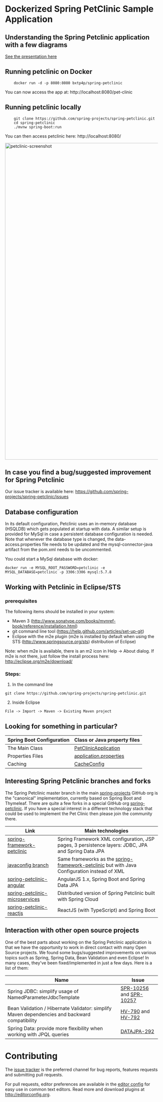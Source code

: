 # Dockerized Spring PetClinic Sample Application

## Understanding the Spring Petclinic application with a few diagrams
<a href="https://speakerdeck.com/michaelisvy/spring-petclinic-sample-application">See the presentation here</a>

## Running petclinic on Docker
```
	docker run -d -p 8080:8080 bxtp4p/spring-petclinic
```

You can now access the app at: http://localhost:8080/pet-clinic

## Running petclinic locally
```
	git clone https://github.com/spring-projects/spring-petclinic.git
	cd spring-petclinic
	./mvnw spring-boot:run
```

You can then access petclinic here: http://localhost:8080/

<img width="1042" alt="petclinic-screenshot" src="https://cloud.githubusercontent.com/assets/838318/19727082/2aee6d6c-9b8e-11e6-81fe-e889a5ddfded.png">

## In case you find a bug/suggested improvement for Spring Petclinic
Our issue tracker is available here: https://github.com/spring-projects/spring-petclinic/issues


## Database configuration

In its default configuration, Petclinic uses an in-memory database (HSQLDB) which
gets populated at startup with data. A similar setup is provided for MySql in case a persistent database configuration is needed.
Note that whenever the database type is changed, the data-access.properties file needs to be updated and the mysql-connector-java artifact from the pom.xml needs to be uncommented.

You could start a MySql database with docker:

```
docker run -e MYSQL_ROOT_PASSWORD=petclinic -e MYSQL_DATABASE=petclinic -p 3306:3306 mysql:5.7.8
```

## Working with Petclinic in Eclipse/STS

### prerequisites
The following items should be installed in your system:
* Maven 3 (http://www.sonatype.com/books/mvnref-book/reference/installation.html)
* git command line tool (https://help.github.com/articles/set-up-git)
* Eclipse with the m2e plugin (m2e is installed by default when using the STS (http://www.springsource.org/sts) distribution of Eclipse)

Note: when m2e is available, there is an m2 icon in Help -> About dialog.
If m2e is not there, just follow the install process here: http://eclipse.org/m2e/download/


### Steps:

1) In the command line
```
git clone https://github.com/spring-projects/spring-petclinic.git
```
2) Inside Eclipse
```
File -> Import -> Maven -> Existing Maven project
```


## Looking for something in particular?

|Spring Boot Configuration | Class or Java property files  |
|--------------------------|---|
|The Main Class | [PetClinicApplication](https://github.com/spring-projects/spring-petclinic/blob/master/src/main/java/org/springframework/samples/petclinic/PetClinicApplication.java) |
|Properties Files | [application.properties](https://github.com/spring-projects/spring-petclinic/blob/master/src/main/resources) |
|Caching | [CacheConfig](https://github.com/spring-projects/spring-petclinic/blob/master/src/main/java/org/springframework/samples/petclinic/system/CacheConfig.java) |

## Interesting Spring Petclinic branches and forks

The Spring Petclinic master branch in the main
[spring-projects](https://github.com/spring-projects/spring-petclinic)
GitHub org is the "canonical" implementation, currently based on
Spring Boot and Thymeleaf. There are quite a few forks in a special
GitHub org [spring-petclinic](https://github.com/spring-petclinic). If
you have a special interest in a different technology stack that could
be used to implement the Pet Clinic then please join the community
there.

| Link | Main technologies |
|----------------|-------------------|
| [spring-framework-petclinic](https://github.com/spring-petclinic/spring-framework-petclinic) | Spring Framework XML configuration, JSP pages, 3 persistence layers: JDBC, JPA and Spring Data JPA |
| [javaconfig branch](https://github.com/spring-petclinic/spring-framework-petclinic/tree/javaconfig) | Same frameworks as the [spring-framework-petclinic](https://github.com/spring-petclinic/spring-framework-petclinic) but with Java Configuration instead of XML |
| [spring-petclinic-angular](https://github.com/spring-petclinic/spring-petclinic-angularjs) | AngularJS 1.x, Spring Boot and Spring Data JPA |
| [spring-petclinic-microservices](https://github.com/spring-petclinic/spring-petclinic-microservices) | Distributed version of Spring Petclinic built with Spring Cloud |
| [spring-petclinic-reactjs](https://github.com/spring-petclinic/spring-petclinic-reactjs) | ReactJS (with TypeScript) and Spring Boot |


## Interaction with other open source projects

One of the best parts about working on the Spring Petclinic application is that we have the opportunity to work in direct contact with many Open Source projects. We found some bugs/suggested improvements on various topics such as Spring, Spring Data, Bean Validation and even Eclipse! In many cases, they've been fixed/implemented in just a few days.
Here is a list of them:

| Name | Issue |
|------|-------|
| Spring JDBC: simplify usage of NamedParameterJdbcTemplate | [SPR-10256](https://jira.springsource.org/browse/SPR-10256) and [SPR-10257](https://jira.springsource.org/browse/SPR-10257) |
| Bean Validation / Hibernate Validator: simplify Maven dependencies and backward compatibility |[HV-790](https://hibernate.atlassian.net/browse/HV-790) and [HV-792](https://hibernate.atlassian.net/browse/HV-792) |
| Spring Data: provide more flexibility when working with JPQL queries | [DATAJPA-292](https://jira.springsource.org/browse/DATAJPA-292) |


# Contributing

The [issue tracker](https://github.com/spring-projects/spring-petclinic/issues) is the preferred channel for bug reports, features requests and submitting pull requests.

For pull requests, editor preferences are available in the [editor config](.editorconfig) for easy use in common text editors. Read more and download plugins at <http://editorconfig.org>.




